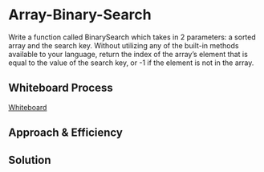 # Array-Binary-Search

Write a function called BinarySearch which takes in 2 parameters: a sorted array and the search key. Without utilizing any of the built-in methods available to your language, return the index of the array’s element that is equal to the value of the search key, or -1 if the element is not in the array.

## Whiteboard Process

[Whiteboard](../../../data-structures-and-algorithms/java/datastructures/lib/src/main/java/codechallenges/arrayBinarySearch/binarySearch.png)

## Approach & Efficiency


## Solution
<!-- Show how to run your code, and examples of it in action -->
